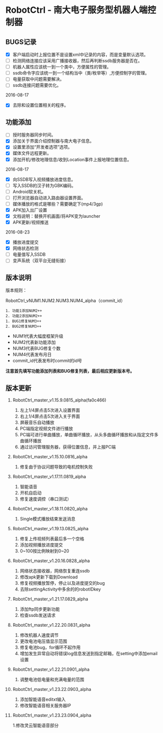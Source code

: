 # RobotCtrl - 南大电子服务型机器人端控制器

## BUGS记录

- [x] 客户端启动时上报位置不是设置xml中记录的内容，而是变量默认选项。
- [ ] 检测网络连接应该采用广播接收器，然后再判断ssdb服务器是否在。
- [ ] 机器人属性应该统一到一个类中，方便属性的管理。
- [ ] ssdb命令字应该统一到一个结构当中（类/枚举等）,方便控制字的管理。
- [ ] 电量获取中问题需要解决。
- [ ] ssdb连接问题需要优化。

2016-08-17

- [x] 去除和设置位置相关的程序。

## 功能添加

- [ ] 授时服务器同步时间。
- [x] 添加关于界面介绍控制器与南大电子信息。
- [x] 设置里添加“开发者选项”选项。
- [x] 媒体文件远程更新。
- [x] 添加开机/修改地理信息/收到Location事件上报地理位置信息。

2016-08-17

- [x] 向SSDB写入视频播放进度信息。
- [ ] 写入SSDB的汉子转为GBK编码。
- [ ] Android软关机。
- [ ] 打开浏览器自动进入路由器设置界面。
- [ ] 媒体播放的格式是哪些？需要确定下(mp4/3gp)
- [x] APK加入出厂设置
- [x] 文档说明：替换开机画面/将APK变为launcher
- [x] APK更新/视频推送

2016-08-23

- [x] 播放进度提交
- [x] 网络状态检测
- [ ] 电量值写入SSDB
- [ ] 变声系统（双平台无缝衔接）

## 版本说明

版本规则：

RobotCtrl_vNUM1.NUM2.NUM3.NUM4_alpha（commit_id）

    1. 功能1添加NUM2++
    2. 功能2添加NUM2++
    1. BUG1修复NUM3++
    2. BUG2修复NUM3++

- NUM1代表大幅度框架升级
- NUM2代表新功能添加
- NUM3代表BUG修复个数
- NUM4代表发布月日
- commit_id代表发布时commit的id号

**注意首先填写功能添加列表和BUG修复列表，最后相应更新版本号。**

## 版本更新

1. RobotCtrl_master_v1.15.9.0815_alpha(fa0c466)

    1. 左上1/4屏点击5次进入设置界面
    2. 右上1/4屏点击5次进入关于界面
    3. 屏蔽音乐自动播放
    4. PC端指定视频文件进行播放
    5. PC端可进行单曲播放，单曲循环播放，从头多曲循环播放和从指定文件多曲循环播放
    6. 通过访问管理服务器，获得位置信息，并上报PC端

2. RobotCtrl_master_v1.15.10.0816_alpha

    1. 修复由于协议问题导致的电机控制失败

3. RobotCtrl_master_v1.17.11.0819_alpha

    1. 智能语音
    2. 开机自启动
    3. 修复速度调控（串口测试）

4. RobotCtrl_master_v1.18.11.0820_alpha

    1. Single模式播放结束发送消息

5. RobotCtrl_master_v1.19.13.0825_alpha

    1. 修复上传视频列表最后多一个空格
    2. 添加视频播放进度提交
    3. 0~100按比例映射到0~20

6. RobotCtrl_master_v1.20.16.0828_alpha

    1. 网络状态接收器，网络恢复重连ssdb
    2. 修改apk更新下载到Download
    3. 修复视频播放暂停，停止以及进度提交的bug
    4. 去除settingActivity中多余的的robotIDkey

7. RobotCtrl_master_v1.21.17.0829_alpha

    1. 添加ftp同步更新功能
    2. 检查ssdb发送请求

8. RobotCtrl_master_v1.22.20.0831_alpha

    1. 修改机器人速度调节
    2. 更改电池电压值显示范围
    3. 修复电池bug，for循环不起作用
    4. 增加发生异常自动将错误log信息发送到指定邮箱，在setting中添加email设置

9. RobotCtrl_master_v1.22.21.0901_alpha

    1. 调整电池低电量和充满电量的范围
    
10. RobotCtrl_master_v1.23.22.0903_alpha

    1. 添加智能语音editxt输入
    2. 修改智能语音相关服务器IP

11. RobotCtrl_master_v1.23.23.0904_alpha

    1.修改灵云智能语音部分

